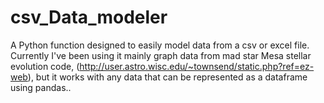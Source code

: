 # csv_Data_modeler
A Python function designed to easily model data from a csv or excel file. Currently I've been using it mainly graph data from mad star Mesa stellar evolution code, (http://user.astro.wisc.edu/~townsend/static.php?ref=ez-web), but it works with any data that can be represented as a dataframe using pandas..
